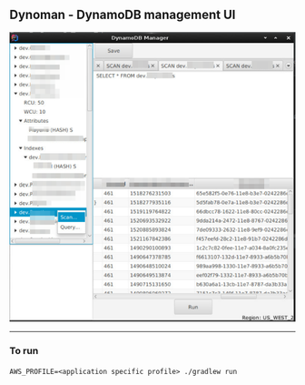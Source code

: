 ## Dynoman - DynamoDB management UI

![Public Preview](public-preview.png)

****

### To run

`AWS_PROFILE=<application specific profile> ./gradlew run`

 